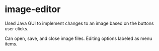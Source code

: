 # image-editor
Used Java GUI to implement changes to an image based on the buttons user clicks.

Can open, save, and close image files. Editing options labeled as menu items.
